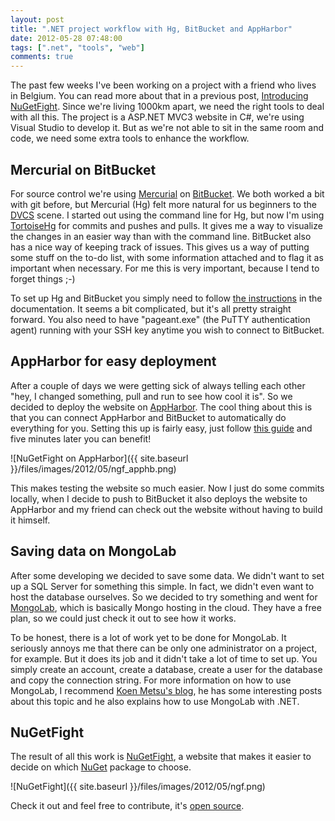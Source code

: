 ```yaml
---
layout: post
title: ".NET project workflow with Hg, BitBucket and AppHarbor"
date: 2012-05-28 07:48:00
tags: [".net", "tools", "web"]
comments: true
---
```

The past few weeks I've been working on a project with a friend who lives in Belgium. You can read more about that in a previous post, [Introducing NuGetFight](http://kevinpelgrims.com/blog/2012/05/21/introducing-nugetfight). Since we're living 1000km apart, we need the right tools to deal with all this. The project is a ASP.NET MVC3 website in C#, we're using Visual Studio to develop it. But as we're not able to sit in the same room and code, we need some extra tools to enhance the workflow.

## Mercurial on BitBucket
For source control we're using [Mercurial](http://mercurial.selenic.com) on [BitBucket](https://bitbucket.org). We both worked a bit with git before, but Mercurial (Hg) felt more natural for us beginners to the [DVCS](https://en.wikipedia.org/wiki/Distributed_revision_control) scene. I started out using the command line for Hg, but now I'm using [TortoiseHg](http://tortoisehg.bitbucket.org) for commits and pushes and pulls. It gives me a way to visualize the changes in an easier way than with the command line. BitBucket also has a nice way of keeping track of issues. This gives us a way of putting some stuff on the to-do list, with some information attached and to flag it as important when necessary. For me this is very important, because I tend to forget things ;-)

To set up Hg and BitBucket you simply need to follow [the instructions](http://confluence.atlassian.com/display/BITBUCKET/Set+up+SSH+for+Mercurial) in the documentation. It seems a bit complicated, but it's all pretty straight forward. You also need to have "pageant.exe" (the PuTTY authentication agent) running with your SSH key anytime you wish to connect to BitBucket.

## AppHarbor for easy deployment
After a couple of days we were getting sick of always telling each other "hey, I changed something, pull and run to see how cool it is". So we decided to deploy the website on [AppHarbor](https://appharbor.com). The cool thing about this is that you can connect AppHarbor and BitBucket to automatically do everything for you. Setting this up is fairly easy, just follow [this guide](http://support.appharbor.com/kb/3rd-party-integrations/integrating-with-bitbucket) and five minutes later you can benefit!

![NuGetFight on AppHarbor]({{ site.baseurl }}/files/images/2012/05/ngf_apphb.png)

This makes testing the website so much easier. Now I just do some commits locally, when I decide to push to BitBucket it also deploys the website to AppHarbor and my friend can check out the website without having to build it himself.

## Saving data on MongoLab
After some developing we decided to save some data. We didn't want to set up a SQL Server for something this simple. In fact, we didn't even want to host the database ourselves. So we decided to try something and went for [MongoLab](https://mongolab.com/home), which is basically Mongo hosting in the cloud. They have a free plan, so we could just check it out to see how it works.

To be honest, there is a lot of work yet to be done for MongoLab. It seriously annoys me that there can be only one administrator on a project, for example. But it does its job and it didn't take a lot of time to set up. You simply create an account, create a database, create a user for the database and copy the connection string. For more information on how to use MongoLab, I recommend [Koen Metsu's blog](http://koenmetsu.com/2012/03/26/starting-up-fast-with-nosql-first-steps), he has some interesting posts about this topic and he also explains how to use MongoLab with .NET.

## NuGetFight
The result of all this work is [NuGetFight](http://nugetfight.com), a website that makes it easier to decide on which [NuGet](http://nuget.org) package to choose.

![NuGetFight]({{ site.baseurl }}/files/images/2012/05/ngf.png)

Check it out and feel free to contribute, it's [open source](https://bitbucket.org/kevinpelgrims/nugetfight/).
